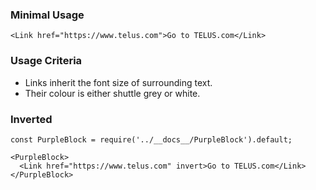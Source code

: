 ### Minimal Usage

```
<Link href="https://www.telus.com">Go to TELUS.com</Link>
```

### Usage Criteria

- Links inherit the font size of surrounding text.
- Their colour is either shuttle grey or white.

### Inverted

```
const PurpleBlock = require('../__docs__/PurpleBlock').default;

<PurpleBlock>
  <Link href="https://www.telus.com" invert>Go to TELUS.com</Link>
</PurpleBlock>
```
